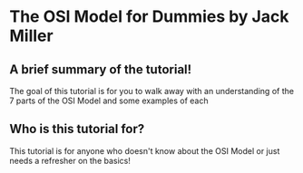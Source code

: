 # The OSI Model for Dummies by Jack Miller 

## A brief summary of the tutorial!
The goal of this tutorial is for you to walk away with an understanding of the 7 parts of the OSI Model and some examples of each

## Who is this tutorial for?
This tutorial is for anyone who doesn't know about the OSI Model or just needs a refresher on the basics!
